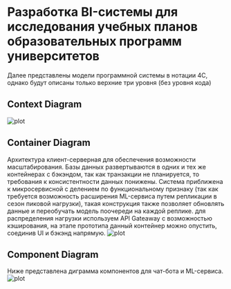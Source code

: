# Разработка BI-системы для исследования учебных планов образовательных программ университетов
Далее представлены модели программной системы в нотации 4С, однако будут описаны только верхние три уровня (без уровня кода)

## Context Diagram
![plot](https://github.com/yunas-x/Diploma/blob/Lab-Work-2/Lab%20Work%20%E2%84%962/docs/SSAD%202.png)

## Container Diagram
Архитектура клиент-серверная для обеспечения возможности масштабирования. Базы данных развертываются в одних и тех же контейнерах с бэкэндом, так как транзакции не планируется, то требования к консистентности данных понижены. Система приближена к микросервисной с делением по функциональному признаку (так как требуется возможность расширения ML-сервиса путем репликации в сезон пиковой нагрузки), такая конструкция также позволяет обновлять данные и переобучать модель поочереди на каждой реплике. для распределения нагрузки используем API Gateaway с возможностью кэширования, на этапе прототипа данный контейнер можно опустить, соединив UI и бэкэнд напрямую.
![plot](https://github.com/yunas-x/Diploma/blob/Lab-Work-2/Lab%20Work%20%E2%84%962/docs/SSAD%202-1.png)

## Component Diagram
Ниже представлена диграмма компонентов для чат-бота и ML-сервиса.
![plot](https://github.com/yunas-x/Diploma/blob/Lab-Work-2/Lab%20Work%20%E2%84%962/docs/SSAD%202-2.1.png)
